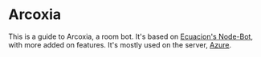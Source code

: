 Arcoxia
==========

This is a guide to Arcoxia, a room bot. 
It's based on [Ecuacion's Node-Bot](https://github.com/Ecuacion/Pokemon-Showdown-Node-Bot), with more added on features.
It's mostly used on the server, [Azure](http://azure.psim.us/).
